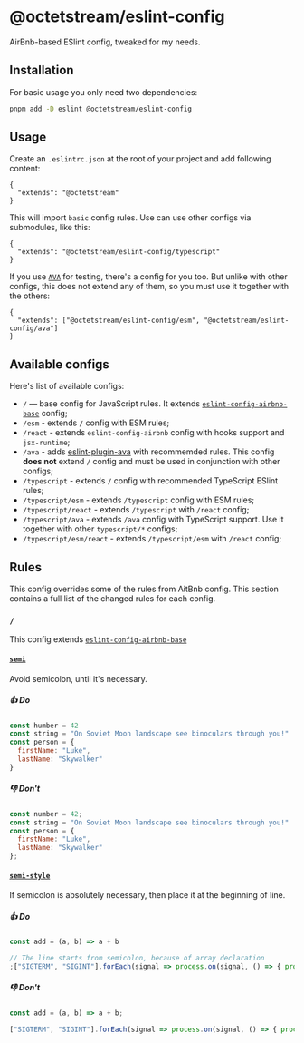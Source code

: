 # @octetstream/eslint-config

AirBnb-based ESlint config, tweaked for my needs.

## Installation

For basic usage you only need two dependencies:

```bash
pnpm add -D eslint @octetstream/eslint-config
```

## Usage

Create an `.eslintrc.json` at the root of your project and add following content:

```json5
{
  "extends": "@octetstream"
}
```

This will import `basic` config rules. Use can use other configs via submodules, like this:

```json5
{
  "extends": "@octetstream/eslint-config/typescript"
}
```

If you use [`AVA`](https://avajs.dev/) for testing, there's a config for you too.
But unlike with other configs, this does not extend any of them, so you must use it together with the others:

```json5
{
  "extends": ["@octetstream/eslint-config/esm", "@octetstream/eslint-config/ava"]
}
```

## Available configs

Here's list of available configs:

* `/` — base config for JavaScript rules. It extends [`eslint-config-airbnb-base`](https://npmjs.com/package/eslint-config-airbnb-base) config;
* `/esm` - extends `/` config with ESM rules;
* `/react` - extends `eslint-config-airbnb` config with hooks support and `jsx-runtime`;
* `/ava` - adds [eslint-plugin-ava](https://npmjs.com/package/eslint-plugin-ava) with recommemded rules. This config **does not** extend `/` config and must be used in conjunction with other configs;
* `/typescript` - extends `/` config with recommended TypeScript ESlint rules;
* `/typescript/esm` - extends `/typescript` config with ESM rules;
* `/typescript/react` - extends `/typescript` with `/react` config;
* `/typescript/ava` - extends `/ava` config with TypeScript support. Use it together with other `typescript/*` configs;
* `/typescript/esm/react` - extends `/typescript/esm` with `/react` config;

## Rules

This config overrides some of the rules from AitBnb config.
This section contains a full list of the changed rules for each config.

### `/`

This config extends [`eslint-config-airbnb-base`](https://npmjs.com/package/eslint-config-airbnb-base)

#### [`semi`](https://eslint.org/docs/rules/semi)

Avoid semicolon, until it's necessary.

##### 👍 Do

```js
const humber = 42
const string = "On Soviet Moon landscape see binoculars through you!"
const person = {
  firstName: "Luke",
  lastName: "Skywalker"
}
```

##### 👎 Don't

```js
const number = 42;
const string = "On Soviet Moon landscape see binoculars through you!"
const person = {
  firstName: "Luke",
  lastName: "Skywalker"
};
```

#### [`semi-style`](https://eslint.org/docs/rules/semi-style)

If semicolon is absolutely necessary, then place it at the beginning of line.

##### 👍 Do

```js
const add = (a, b) => a + b

// The line starts from semicolon, because of array declaration
;["SIGTERM", "SIGINT"].forEach(signal => process.on(signal, () => { process.exitCode = 0 }))
```

##### 👎 Don't

```js
const add = (a, b) => a + b;

["SIGTERM", "SIGINT"].forEach(signal => process.on(signal, () => { process.exitCode = 0 }))
```
